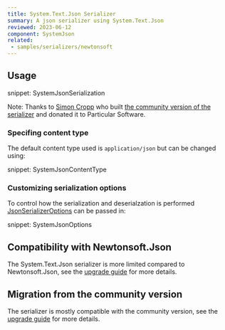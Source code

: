 ```yaml
---
title: System.Text.Json Serializer
summary: A json serializer using System.Text.Json
reviewed: 2023-06-12
component: SystemJson
related:
 - samples/serializers/newtonsoft
---
```


## Usage

snippet: SystemJsonSerialization

Note: Thanks to [Simon Cropp](https://github.com/SimonCropp) who built [the community version of the serializer](https://github.com/NServiceBusExtensions/NServiceBus.Json) and donated it to Particular Software.

### Specifing content type

The default content type used is `application/json` but can be changed using:

snippet: SystemJsonContentType

### Customizing serialization options

To control how the serialization and deserialzation is performed [JsonSerializerOptions](https://learn.microsoft.com/en-us/dotnet/api/system.text.json.jsonserializeroptions) can be passed in:

snippet: SystemJsonOptions

## Compatibility with Newtonsoft.Json

The System.Text.Json serializer is more limited compared to Newtonsoft.Json, see the [upgrade guide](https://learn.microsoft.com/en-us/dotnet/standard/serialization/system-text-json/migrate-from-newtonsoft) for more details.

## Migration from the community version

The serializer is mostly compatible with the community version, see the [upgrade guide](/nservicebus/upgrades/community-system-json.md) for more details.
